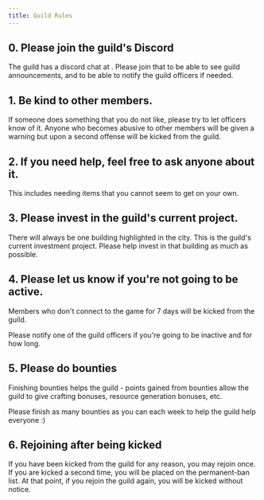 ```yaml
---
title: Guild Rules
---
```

## 0. Please join the guild's Discord
The guild has a discord chat at [](https://discord.gg/uJMA6U3).  Please join that to be able to see guild announcements, and to be able to notify the guild officers if needed.

## 1. Be kind to other members.
If someone does something that you do not like, please try to let officers know of it. Anyone who becomes abusive to other members will be given a warning but upon a second offense will be kicked from the guild.

## 2. If you need help, feel free to ask anyone about it.
This includes needing items that you cannot seem to get on your own.

## 3. Please invest in the guild's current project.
There will always be one building highlighted in the city.  This is the guild's current investment project.  Please help invest in that building as much as possible.

## 4. Please let us know if you're not going to be active.
Members who don't connect to the game for 7 days will be kicked from the guild.

Please notify one of the guild officers if you're going to be inactive and for how long.

## 5. Please do bounties
Finishing bounties helps the guild - points gained from bounties allow the guild to give crafting bonuses, resource generation bonuses, etc.

Please finish as many bounties as you can each week to help the guild help everyone :)

## 6. Rejoining after being kicked
If you have been kicked from the guild for any reason, you may rejoin once.
If you are kicked a second time, you will be placed on the permanent-ban list.  At that point, if you rejoin the guild again, you will be kicked without notice.
